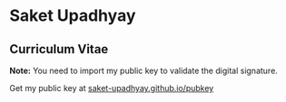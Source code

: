 # Saket Upadhyay
## Curriculum Vitae

**Note:** You need to import my public key to validate the digital signature. 

Get my public key at [saket-upadhyay.github.io/pubkey](https://saket-upadhyay.github.io/pubkey.html)